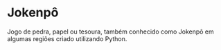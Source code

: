 ﻿# Jokenpô

Jogo de pedra, papel ou tesoura, também conhecido como Jokenpô em algumas regiões criado utilizando Python.
